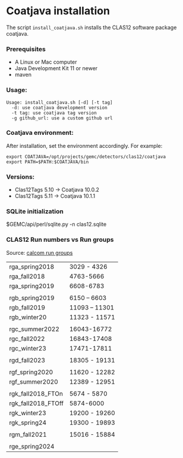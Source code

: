 # Coatjava installation

The script `install_coatjava.sh` installs the CLAS12 software package coatjava.

### Prerequisites

* A Linux or Mac computer
* Java Development Kit 11 or newer
* maven

### Usage:

```
Usage: install_coatjava.sh [-d] [-t tag]
  -d: use coatjava development version
  -t tag: use coatjava tag version
  -g github_url: use a custom github url
  ```

### Coatjava environment:

After installation, set the environment accordingly. For example:

```
export COATJAVA=/opt/projects/gemc/detectors/clas12/coatjava
export PATH=$PATH:$COATJAVA/bin
```

### Versions:

- Clas12Tags 5.10 -> Coatjava 10.0.2
- Clas12Tags 5.11 -> Coatjava 10.1.1

### SQLite initialization

$GEMC/api/perl/sqlite.py -n clas12.sqlite

### CLAS12 Run numbers vs Run groups

Source: [calcom run groups](https://clasweb.jlab.org/wiki/index.php/CLAS12_Calibration_and_Commissioning/clas12-run-ranges)

|                    |               | 
|--------------------|---------------|
| rga_spring2018     | 3029 - 4326   |
| rga_fall2018       | 4763-5666     |
| rga_spring2019     | 6608-6783     |
|                    |               |
| rgb_spring2019     | 6150 – 6603   |
| rgb_fall2019       | 11093 – 11301 |
| rgb_winter20       | 11323 - 11571 |
|                    |               |
| rgc_summer2022     | 16043-16772   |
| rgc_fall2022       | 16843-17408   |
| rgc_winter23       | 17471-17811   |
|                    |               |
| rgd_fall2023       | 18305 - 19131 |
|                    |               |
| rgf_spring2020     | 11620 - 12282 |
| rgf_summer2020     | 12389 - 12951 |
|                    |               |
| rgk_fall2018_FTOn  | 5674 - 5870   |
| rgk_fall2018_FTOff | 5874-6000     |
| rgk_winter23       | 19200 - 19260 |
| rgk_spring24       | 19300 - 19893 |
|                    |               |
| rgm_fall2021       | 15016 - 15884 |
|                    |               |
| rge_spring2024     |               |

